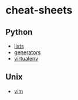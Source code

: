 # cheat-sheets

## Python
* [lists](python/lists.md)
* [generators](python/generators.md)
* [virtualenv](python/virtualenv.md)

## Unix
* [vim](unix/vim.md)
